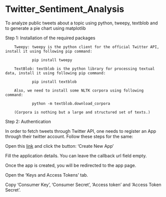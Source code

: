 # Twitter_Sentiment_Analysis
To analyze public tweets about a topic using python, tweepy, textblob and to generate a pie chart using matplotlib

Step 1: Installation of the required packages

        Tweepy: tweepy is the python client for the official Twitter API, install it using following pip command:
     
                pip install tweepy

        TextBlob: textblob is the python library for processing textual data, install it using following pip command:

                pip install textblob

        Also, we need to install some NLTK corpora using following command:

                python -m textblob.download_corpora

        (Corpora is nothing but a large and structured set of texts.)

Step 2: Authentication

In order to fetch tweets through Twitter API, one needs to register an App through their twitter account. Follow these steps for the same:

Open this [link](https://developer.twitter.com/en/apps) and click the button: ‘Create New App’

Fill the application details. You can leave the callback url field empty.

Once the app is created, you will be redirected to the app page.

Open the ‘Keys and Access Tokens’ tab.

Copy ‘Consumer Key’, ‘Consumer Secret’, ‘Access token’ and ‘Access Token Secret’.


